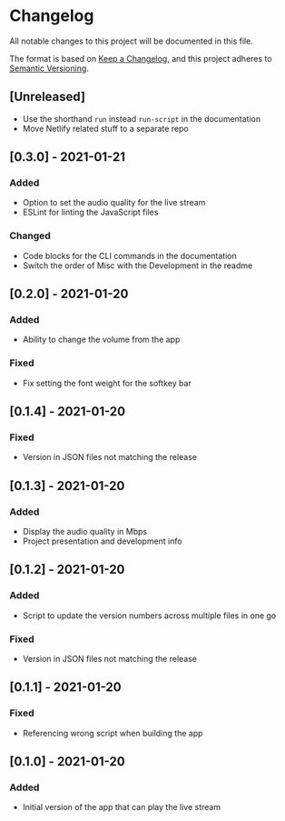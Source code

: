 # Changelog

All notable changes to this project will be documented in this file.

The format is based on [Keep a Changelog](https://keepachangelog.com/en/1.0.0/),
and this project adheres to [Semantic Versioning](https://semver.org/spec/v2.0.0.html).

## [Unreleased]
- Use the shorthand `run` instead `run-script` in the documentation
- Move Netlify related stuff to a separate repo

## [0.3.0] - 2021-01-21
### Added
- Option to set the audio quality for the live stream
- ESLint for linting the JavaScript files

### Changed
- Code blocks for the CLI commands in the documentation
- Switch the order of Misc with the Development in the readme

## [0.2.0] - 2021-01-20
### Added
- Ability to change the volume from the app

### Fixed
- Fix setting the font weight for the softkey bar

## [0.1.4] - 2021-01-20
### Fixed
- Version in JSON files not matching the release

## [0.1.3] - 2021-01-20
### Added
- Display the audio quality in Mbps
- Project presentation and development info

## [0.1.2] - 2021-01-20
### Added
- Script to update the version numbers across multiple files in one go

### Fixed
- Version in JSON files not matching the release

## [0.1.1] - 2021-01-20
### Fixed
- Referencing wrong script when building the app

## [0.1.0] - 2021-01-20
### Added
- Initial version of the app that can play the live stream
